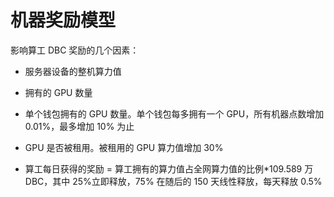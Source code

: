 # 机器奖励模型

影响算工 DBC 奖励的几个因素：

- 服务器设备的整机算力值

- 拥有的 GPU 数量

- 单个钱包拥有的 GPU 数量。单个钱包每多拥有一个 GPU，所有机器点数增加 0.01%，最多增加 10% 为止

- GPU 是否被租用。被租用的 GPU 算力值增加 30%

- 算工每日获得的奖励 = 算工拥有的算力值占全网算力值的比例\*109.589 万 DBC，其中 25%立即释放，75% 在随后的 150 天线性释放，每天释放 0.5%

